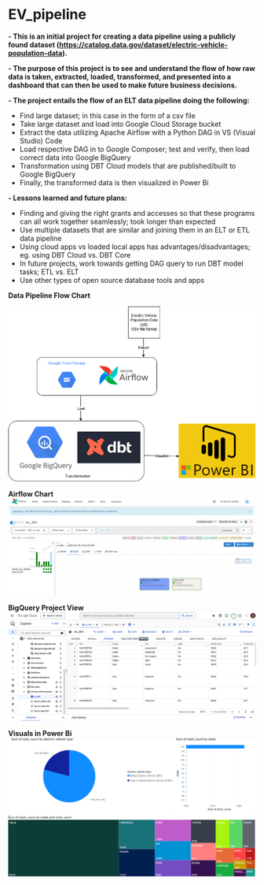 # EV_pipeline

**- This is an initial project for creating a data pipeline using a publicly found dataset (https://catalog.data.gov/dataset/electric-vehicle-population-data).**

**- The purpose of this project is to see and understand the flow of how raw data is taken, extracted, loaded, transformed, and presented into a dashboard that can then be used to make future business decisions.**

**- The project entails the flow of an ELT data pipeline doing the following:**
- Find large dataset; in this case in the form of a csv file
- Take large dataset and load into Google Cloud Storage bucket
- Extract the data utilizing Apache Airflow with a Python DAG in VS (Visual Studio) Code
- Load respective DAG in to Google Composer; test and verify, then load correct data into Google BigQuery
- Transformation using DBT Cloud models that are published/built to Google BigQuery
- Finally, the transformed data is then visualized in Power Bi

**- Lessons learned and future plans:**
- Finding and giving the right grants and accesses so that these programs can all work together seamlessly; took longer than expected
- Use multiple datasets that are similar and joining them in an ELT or ETL data pipeline
- Using cloud apps vs loaded local apps has advantages/disadvantages; eg. using DBT Cloud vs. DBT Core
- In future projects, work towards getting DAG query to run DBT model tasks; ETL vs. ELT
- Use other types of open source database tools and apps 

**Data Pipeline Flow Chart**

![Data Pipeline Flow Chart](EV-ELT-pipeline-flow-chart.png)

**Airflow Chart**
![Airflow Chart](Airflow-Composer-EV-ELT-pipeline.png)

**BigQuery Project View**
![BigQuery Project View](BigQuery-EV-ELT-pipeline.png)

**Visuals in Power Bi**
![Visuals in Power Bi](PowerBi-EV-ELT-visual.png)




